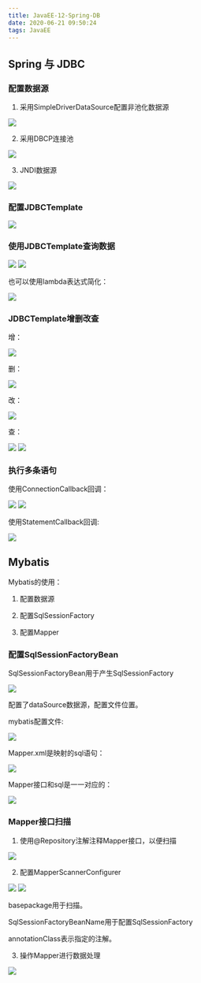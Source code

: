 ```yaml
---
title: JavaEE-12-Spring-DB
date: 2020-06-21 09:50:24
tags: JavaEE
---
```

## Spring 与 JDBC

### 配置数据源

1. 采用SimpleDriverDataSource配置非池化数据源

<img src='JavaEE-12-Spring-DB\83f3fb45-6092-444a-a8cf-d05fc178d53b.jpg'>

2. 采用DBCP连接池

<img src='JavaEE-12-Spring-DB\ee325ff4-9294-4fe2-89e8-bcd8a5c46f3c.jpg'>

3. JNDI数据源

<img src='JavaEE-12-Spring-DB\ddc60546-652e-419b-b3a4-0d7977f1e347.jpg'>

### 配置JDBCTemplate

<img src='JavaEE-12-Spring-DB\5a12d916-2029-467e-900e-060ea463362b.jpg'>

### 使用JDBCTemplate查询数据

<img src='JavaEE-12-Spring-DB\1912d9b0-69db-47ad-a29c-bd02ee6fe9ab.jpg'>
<img src='JavaEE-12-Spring-DB\05fe729c-6be3-48c1-b432-3792b1f6043b.jpg'>

也可以使用lambda表达式简化：

<img src='JavaEE-12-Spring-DB\9fc06733-9bcc-4b1f-8687-e66a04502fc3.jpg'>

### JDBCTemplate增删改查

增：

<img src='JavaEE-12-Spring-DB\6c079d35-35e1-4fd4-b454-015c27db6a75.jpg'>

删：

<img src='JavaEE-12-Spring-DB\938feb54-34bc-4bf4-b13d-3bd6a2cb15c8.jpg' >

改：

<img src='JavaEE-12-Spring-DB\6a9dbff1-eec6-479b-8a0c-7e292f00129e.jpg'>

查：

<img src='JavaEE-12-Spring-DB\a6337126-ac2f-4054-bb97-ca5c594fd242.jpg'>
<img src='JavaEE-12-Spring-DB\46f50c1b-a57f-4045-8351-2739d2588558.jpg'>

### 执行多条语句

使用ConnectionCallback回调：

<img src='JavaEE-12-Spring-DB\32d102eb-6ae3-403d-972a-e97cec322e79.jpg'>
<img src='JavaEE-12-Spring-DB\86857a3c-9842-4894-9277-78fd0358a819.jpg'>

使用StatementCallback回调:

<img src='JavaEE-12-Spring-DB\c225b152-9b32-4cbe-9f4d-685a0ba1088b.jpg'>

## Mybatis

Mybatis的使用：

1. 配置数据源

2. 配置SqlSessionFactory

3. 配置Mapper


### 配置SqlSessionFactoryBean

SqlSessionFactoryBean用于产生SqlSessionFactory

<img src='JavaEE-12-Spring-DB\f4c84972-e90f-47f0-95e5-3466540cb5de.jpg' >

配置了dataSource数据源，配置文件位置。

mybatis配置文件:

<img src='JavaEE-12-Spring-DB\e1f1f48a-a95e-4fae-b1c4-89601b94fdf1.jpg'>

Mapper.xml是映射的sql语句：

<img src='JavaEE-12-Spring-DB\b905d1e0-ff5e-4144-b3c9-9d16dcd9e732.jpg' >

Mapper接口和sql是一一对应的：

<img src='JavaEE-12-Spring-DB\5819c8e0-6242-403c-9ea4-d5461ace3bac.jpg'>


### Mapper接口扫描

1. 使用@Repository注解注释Mapper接口，以便扫描

<img src='JavaEE-12-Spring-DB\d30b8807-8f0f-4008-bbaf-39965aaefb0d.jpg' >

2. 配置MapperScannerConfigurer

<img src='JavaEE-12-Spring-DB\ec1314c7-a60a-4875-8156-8a0d5f71a809.jpg'>
<img src='JavaEE-12-Spring-DB\5379b5e6-85e4-4dc5-b054-c0e93bf4bbf9.jpg' >

basepackage用于扫描。

SqlSessionFactoryBeanName用于配置SqlSessionFactory

annotationClass表示指定的注解。

3. 操作Mapper进行数据处理

<img src='JavaEE-12-Spring-DB\433d74f0-b221-475b-877f-07dfba932f18.jpg'>















